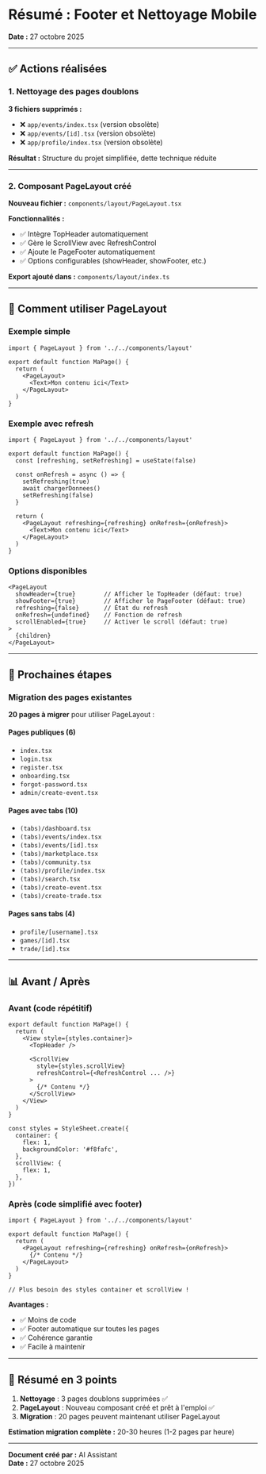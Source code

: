 # Résumé : Footer et Nettoyage Mobile

**Date :** 27 octobre 2025

---

## ✅ Actions réalisées

### 1. Nettoyage des pages doublons

**3 fichiers supprimés :**
- ❌ `app/events/index.tsx` (version obsolète)
- ❌ `app/events/[id].tsx` (version obsolète)
- ❌ `app/profile/index.tsx` (version obsolète)

**Résultat :** Structure du projet simplifiée, dette technique réduite

---

### 2. Composant PageLayout créé

**Nouveau fichier :** `components/layout/PageLayout.tsx`

**Fonctionnalités :**
- ✅ Intègre TopHeader automatiquement
- ✅ Gère le ScrollView avec RefreshControl
- ✅ Ajoute le PageFooter automatiquement
- ✅ Options configurables (showHeader, showFooter, etc.)

**Export ajouté dans :** `components/layout/index.ts`

---

## 📝 Comment utiliser PageLayout

### Exemple simple

```tsx
import { PageLayout } from '../../components/layout'

export default function MaPage() {
  return (
    <PageLayout>
      <Text>Mon contenu ici</Text>
    </PageLayout>
  )
}
```

### Exemple avec refresh

```tsx
import { PageLayout } from '../../components/layout'

export default function MaPage() {
  const [refreshing, setRefreshing] = useState(false)
  
  const onRefresh = async () => {
    setRefreshing(true)
    await chargerDonnees()
    setRefreshing(false)
  }

  return (
    <PageLayout refreshing={refreshing} onRefresh={onRefresh}>
      <Text>Mon contenu ici</Text>
    </PageLayout>
  )
}
```

### Options disponibles

```tsx
<PageLayout
  showHeader={true}        // Afficher le TopHeader (défaut: true)
  showFooter={true}        // Afficher le PageFooter (défaut: true)
  refreshing={false}       // État du refresh
  onRefresh={undefined}    // Fonction de refresh
  scrollEnabled={true}     // Activer le scroll (défaut: true)
>
  {children}
</PageLayout>
```

---

## 🎯 Prochaines étapes

### Migration des pages existantes

**20 pages à migrer** pour utiliser PageLayout :

#### Pages publiques (6)
- `index.tsx`
- `login.tsx`
- `register.tsx`
- `onboarding.tsx`
- `forgot-password.tsx`
- `admin/create-event.tsx`

#### Pages avec tabs (10)
- `(tabs)/dashboard.tsx`
- `(tabs)/events/index.tsx`
- `(tabs)/events/[id].tsx`
- `(tabs)/marketplace.tsx`
- `(tabs)/community.tsx`
- `(tabs)/profile/index.tsx`
- `(tabs)/search.tsx`
- `(tabs)/create-event.tsx`
- `(tabs)/create-trade.tsx`

#### Pages sans tabs (4)
- `profile/[username].tsx`
- `games/[id].tsx`
- `trade/[id].tsx`

---

## 📊 Avant / Après

### Avant (code répétitif)

```tsx
export default function MaPage() {
  return (
    <View style={styles.container}>
      <TopHeader />
      
      <ScrollView 
        style={styles.scrollView}
        refreshControl={<RefreshControl ... />}
      >
        {/* Contenu */}
      </ScrollView>
    </View>
  )
}

const styles = StyleSheet.create({
  container: {
    flex: 1,
    backgroundColor: '#f8fafc',
  },
  scrollView: {
    flex: 1,
  },
})
```

### Après (code simplifié avec footer)

```tsx
import { PageLayout } from '../../components/layout'

export default function MaPage() {
  return (
    <PageLayout refreshing={refreshing} onRefresh={onRefresh}>
      {/* Contenu */}
    </PageLayout>
  )
}

// Plus besoin des styles container et scrollView !
```

**Avantages :**
- ✅ Moins de code
- ✅ Footer automatique sur toutes les pages
- ✅ Cohérence garantie
- ✅ Facile à maintenir

---

## 📌 Résumé en 3 points

1. **Nettoyage** : 3 pages doublons supprimées ✅
2. **PageLayout** : Nouveau composant créé et prêt à l'emploi ✅
3. **Migration** : 20 pages peuvent maintenant utiliser PageLayout

**Estimation migration complète :** 20-30 heures (1-2 pages par heure)

---

**Document créé par :** AI Assistant  
**Date :** 27 octobre 2025

